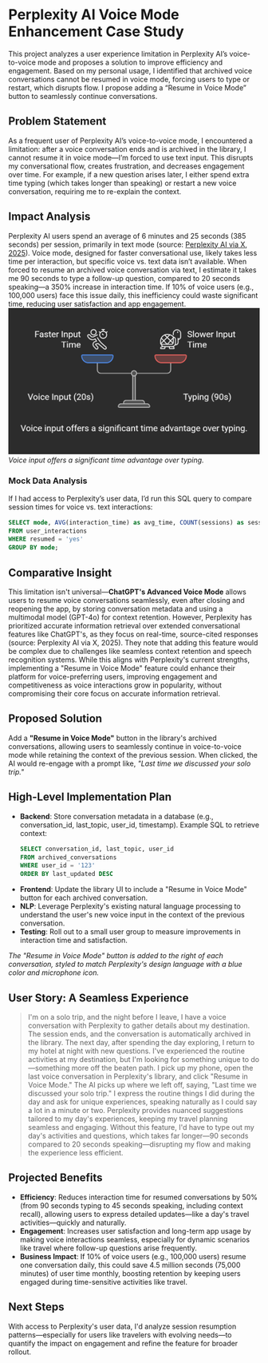 # Perplexity AI Voice Mode Enhancement Case Study

This project analyzes a user experience limitation in Perplexity AI’s voice-to-voice mode and proposes a solution to improve efficiency and engagement. Based on my personal usage, I identified that archived voice conversations cannot be resumed in voice mode, forcing users to type or restart, which disrupts flow. I propose adding a “Resume in Voice Mode” button to seamlessly continue conversations.

## Problem Statement
As a frequent user of Perplexity AI’s voice-to-voice mode, I encountered a limitation: after a voice conversation ends and is archived in the library, I cannot resume it in voice mode—I’m forced to use text input. This disrupts my conversational flow, creates frustration, and decreases engagement over time. For example, if a new question arises later, I either spend extra time typing (which takes longer than speaking) or restart a new voice conversation, requiring me to re-explain the context.

## Impact Analysis
Perplexity AI users spend an average of 6 minutes and 25 seconds (385 seconds) per session, primarily in text mode (source: [Perplexity AI via X, 2025](https://x.com/ASKperplexity/status/)). Voice mode, designed for faster conversational use, likely takes less time per interaction, but specific voice vs. text data isn’t available. When forced to resume an archived voice conversation via text, I estimate it takes me 90 seconds to type a follow-up question, compared to 20 seconds speaking—a 350% increase in interaction time. If 10% of voice users (e.g., 100,000 users) face this issue daily, this inefficiency could waste significant time, reducing user satisfaction and app engagement.  
![Interaction Time Scale](interaction_time_scale.png)  
*Voice input offers a significant time advantage over typing.*

### Mock Data Analysis
If I had access to Perplexity’s user data, I’d run this SQL query to compare session times for voice vs. text interactions:
```sql
SELECT mode, AVG(interaction_time) as avg_time, COUNT(sessions) as session_count
FROM user_interactions
WHERE resumed = 'yes'
GROUP BY mode;
```

## Comparative Insight

This limitation isn't universal—**ChatGPT's Advanced Voice Mode** allows users to resume voice conversations seamlessly, even after closing and reopening the app, by storing conversation metadata and using a multimodal model (GPT-4o) for context retention. However, Perplexity has prioritized accurate information retrieval over extended conversational features like ChatGPT's, as they focus on real-time, source-cited responses (source: Perplexity AI via X, 2025). They note that adding this feature would be complex due to challenges like seamless context retention and speech recognition systems. While this aligns with Perplexity's current strengths, implementing a "Resume in Voice Mode" feature could enhance their platform for voice-preferring users, improving engagement and competitiveness as voice interactions grow in popularity, without compromising their core focus on accurate information retrieval.

## Proposed Solution

Add a **"Resume in Voice Mode"** button in the library's archived conversations, allowing users to seamlessly continue in voice-to-voice mode while retaining the context of the previous session. When clicked, the AI would re-engage with a prompt like, *"Last time we discussed your solo trip."*

## High-Level Implementation Plan

- **Backend**: Store conversation metadata in a database (e.g., conversation_id, last_topic, user_id, timestamp). Example SQL to retrieve context:
    ```sql
    SELECT conversation_id, last_topic, user_id
    FROM archived_conversations
    WHERE user_id = '123'
    ORDER BY last_updated DESC
    ```
- **Frontend**: Update the library UI to include a "Resume in Voice Mode" button for each archived conversation.
- **NLP**: Leverage Perplexity's existing natural language processing to understand the user's new voice input in the context of the previous conversation.
- **Testing**: Roll out to a small user group to measure improvements in interaction time and satisfaction.

*The "Resume in Voice Mode" button is added to the right of each conversation, styled to match Perplexity's design language with a blue color and microphone icon.*

## User Story: A Seamless Experience

> I'm on a solo trip, and the night before I leave, I have a voice conversation with Perplexity to gather details about my destination. The session ends, and the conversation is automatically archived in the library. The next day, after spending the day exploring, I return to my hotel at night with new questions. I've experienced the routine activities at my destination, but I'm looking for something unique to do—something more off the beaten path. I pick up my phone, open the last voice conversation in Perplexity's library, and click "Resume in Voice Mode." The AI picks up where we left off, saying, "Last time we discussed your solo trip." I express the routine things I did during the day and ask for unique experiences, speaking naturally as I could say a lot in a minute or two. Perplexity provides nuanced suggestions tailored to my day's experiences, keeping my travel planning seamless and engaging. Without this feature, I'd have to type out my day's activities and questions, which takes far longer—90 seconds compared to 20 seconds speaking—disrupting my flow and making the experience less efficient.

## Projected Benefits

- **Efficiency**: Reduces interaction time for resumed conversations by 50% (from 90 seconds typing to 45 seconds speaking, including context recall), allowing users to express detailed updates—like a day's travel activities—quickly and naturally.
- **Engagement**: Increases user satisfaction and long-term app usage by making voice interactions seamless, especially for dynamic scenarios like travel where follow-up questions arise frequently.
- **Business Impact**: If 10% of voice users (e.g., 100,000 users) resume one conversation daily, this could save 4.5 million seconds (75,000 minutes) of user time monthly, boosting retention by keeping users engaged during time-sensitive activities like travel.

## Next Steps

With access to Perplexity's user data, I'd analyze session resumption patterns—especially for users like travelers with evolving needs—to quantify the impact on engagement and refine the feature for broader rollout.

